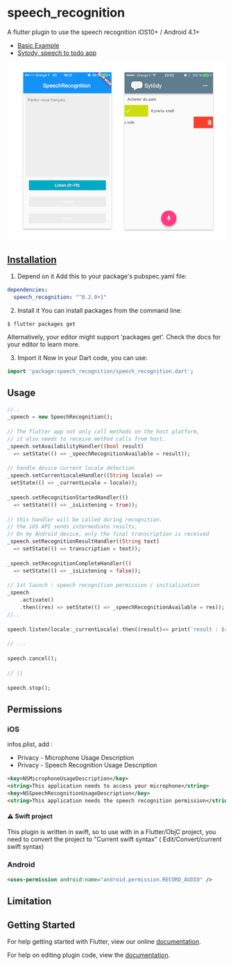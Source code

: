 # speech_recognition

A flutter plugin to use the speech recognition iOS10+ / Android 4.1+

- [Basic Example](https://github.com/rxlabz/speech_recognition/tree/master/example)
- [Sytody, speech to todo app](https://github.com/rxlabz/sytody)

![screenshot](speech_reco_shots.png)

## [Installation](https://pub.dartlang.org/packages/speech_recognition#pub-pkg-tab-installing)

1. Depend on it
Add this to your package's pubspec.yaml file:

```yaml
dependencies:
  speech_recognition: "^0.2.0+1"
```

2. Install it
You can install packages from the command line:

```
$ flutter packages get
```

Alternatively, your editor might support 'packages get'. Check the docs for your editor to learn more.

3. Import it
Now in your Dart code, you can use:

```dart
import 'package:speech_recognition/speech_recognition.dart';
```

## Usage

```dart
//..
_speech = new SpeechRecognition();

// The flutter app not only call methods on the host platform,
// it also needs to receive method calls from host.
_speech.setAvailabilityHandler((bool result) 
  => setState(() => _speechRecognitionAvailable = result));

// handle device current locale detection
_speech.setCurrentLocaleHandler((String locale) =>
 setState(() => _currentLocale = locale));

_speech.setRecognitionStartedHandler(() 
  => setState(() => _isListening = true));

// this handler will be called during recognition. 
// the iOS API sends intermediate results,
// On my Android device, only the final transcription is received
_speech.setRecognitionResultHandler((String text) 
  => setState(() => transcription = text));

_speech.setRecognitionCompleteHandler(() 
  => setState(() => _isListening = false));

// 1st launch : speech recognition permission / initialization
_speech
    .activate()
    .then((res) => setState(() => _speechRecognitionAvailable = res));
//..

speech.listen(locale:_currentLocale).then((result)=> print('result : $result'));

// ...

speech.cancel();

// ||

speech.stop();

```



## Permissions

### iOS

infos.plist, add :
- Privacy - Microphone Usage Description
- Privacy - Speech Recognition Usage Description

```xml
<key>NSMicrophoneUsageDescription</key>
<string>This application needs to access your microphone</string>
<key>NSSpeechRecognitionUsageDescription</key>
<string>This application needs the speech recognition permission</string>
```

#### :warning: Swift project

This plugin is written in swift, so to use with in a Flutter/ObjC project, 
you need to convert the project to "Current swift syntax" ( Edit/Convert/current swift syntax)  


### Android

```xml
<uses-permission android:name="android.permission.RECORD_AUDIO" />
```

## Limitation

## Getting Started

For help getting started with Flutter, view our online
[documentation](http://flutter.io/).

For help on editing plugin code, view the [documentation](https://flutter.io/platform-plugins/#edit-code).
